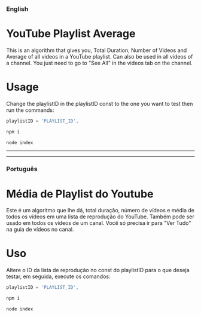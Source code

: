 ### English

# YouTube Playlist Average

This is an algorithm that gives you, Total Duration, Number of Videos and Average of all videos in a YouTube playlist.
Can also be used in all videos of a channel. You just need to go to "See All" in the videos tab on the channel.


# Usage

Change the playlistID in the playlistID const to the one you want to test then run the commands:

```javascript
playlistID = 'PLAYLIST_ID',

npm i

node index
```


---
---


### Português

# Média de Playlist do Youtube

Este é um algoritmo que lhe dá, total duração, número de vídeos e média de todos os vídeos em uma lista de reprodução do YouTube.
Também pode ser usado em todos os vídeos de um canal. Você só precisa ir para "Ver Tudo" na guia de vídeos no canal.


# Uso

Altere o ID da lista de reprodução no const do playlistID para o que deseja testar, em seguida, execute os comandos:

```javascript
playlistID = 'PLAYLIST_ID',

npm i

node index
```
